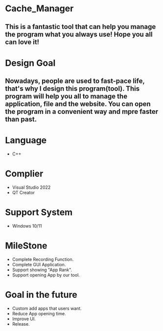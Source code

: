 # Cache_Manager
## This is a fantastic tool that can help you manage the program what you always use! Hope you all can love it!

# Design Goal
## Nowadays, people are used to fast-pace life, that's why I design this program(tool). This program will help you all to manage the application, file and the website. You can open the program in a convenient way and mpre faster than past.

# Language
* C++

# Complier
* Visual Studio 2022
* QT Creator

# Support System
* Windows 10/11

# MileStone
* Complete Recording Function.
* Complete GUI Application.
* Support showing "App Rank".
* Support opening App by our tool.


# Goal in the future
* Custom add apps that users want.
* Reduce App opening time.
* Improve UI.
* Release.
